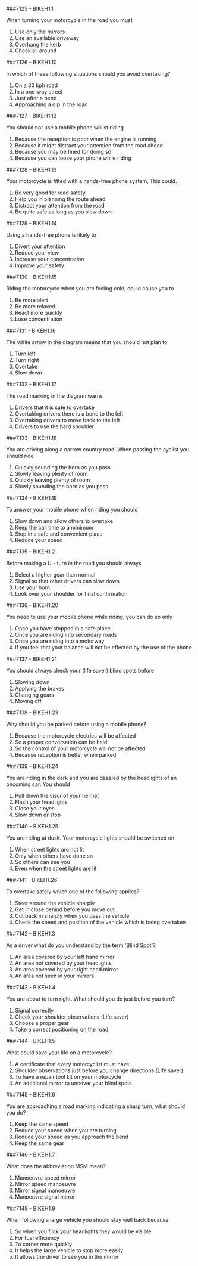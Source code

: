 ###7125 - BIKEH1.1

When turning your motorcycle in the road you must

1.  Use only the mirrors 
2.  Use an available driveway 
3.  Overhang the kerb 
4.  Check all around 


###7126 - BIKEH1.10

In which of these following situations should you avoid overtaking?

1.  On a 30 kph road 
2.  In a one-way street 
3.  Just after a bend 
4.  Approaching a dip in the road 


###7127 - BIKEH1.12

You should not use a mobile phone whilst riding

1.  Because the reception is poor when the engine is running 
2.  Because it might distract your attention from the road ahead 
3.  Because you may be fined for doing so 
4.  Because you can loose your phone while riding 


###7128 - BIKEH1.13

Your motorcycle is fitted with a hands-free phone system, This could.

1.  Be very good for road safety 
2.  Help you in planning the route ahead 
3.  Distract your attention from the road 
4.  Be quite safe as long as you slow down 


###7129 - BIKEH1.14

Using a hands-free phone is likely to

1.  Divert your attention 
2.  Reduce your view 
3.  Increase your concentration 
4.  Improve your safety 


###7130 - BIKEH1.15

Riding the motorcycle when you are feeling cold, could cause you to

1.  Be more alert 
2.  Be more relaxed 
3.  React more quickly 
4.  Lose concentration 


###7131 - BIKEH1.16

The white arrow in the diagram means that you should not plan to

1.  Turn left 
2.  Turn right 
3.  Overtake 
4.  Slow down 


###7132 - BIKEH1.17

The road marking in the diagram warns

1.  Drivers that it is safe to overtake 
2.  Overtaking drivers there is a bend to the left 
3.  Overtaking drivers to move back to the left 
4.  Drivers to use the hard shoulder 


###7133 - BIKEH1.18

You are driving along a narrow country road. When passing the cyclist you should ride

1.  Quickly sounding the horn as you pass 
2.  Slowly leaving plenty of room 
3.  Quickly leaving plenty of room 
4.  Slowly sounding the horn as you pass


###7134 - BIKEH1.19

To answer your mobile phone when riding you should

1.  Slow down and allow others to overtake 
2.  Keep the call time to a minimum 
3.  Stop in a safe and convenient place 
4.  Reduce your speed 


###7135 - BIKEH1.2

Before making a U - turn in the road you should always

1.  Select a higher gear than normal 
2.  Signal so that other drivers can slow down 
3.  Use your horn 
4.  Look over your shoulder for final confirmation 


###7136 - BIKEH1.20

You need to use your mobile phone while riding, you can do so only

1.  Once you have stopped in a safe place 
2.  Once you are riding into secondary roads 
3.  Once you are riding into a motorway 
4.  If you feel that your balance will not be effected by the use of the phone 


###7137 - BIKEH1.21

You should always check your (life saver) blind spots before

1.  Slowing down 
2.  Applying the brakes 
3.  Changing gears 
4.  Moving off 


###7138 - BIKEH1.23

Why should you be parked before using a mobile phone?

1.  Because the motorcycle electrics will be affected 
2.  So a proper conversation can be held 
3.  So the control of your motorcycle will not be affected 
4.  Because reception is better when parked 


###7139 - BIKEH1.24

You are riding in the dark and you are dazzled by the headlights of an oncoming car. You should

1.  Pull down the visor of your helmet 
2.  Flash your headlights 
3.  Close your eyes 
4.  Slow down or stop 


###7140 - BIKEH1.25

You are riding at dusk. Your motorcycle lights should be switched on

1.  When street lights are not lit 
2.  Only when others have done so 
3.  So others can see you 
4.  Even when the street lights are lit 


###7141 - BIKEH1.26

To overtake safely which one of the following applies?

1.  Steer around the vehicle sharply 
2.  Get in close behind before you move out 
3.  Cut back in sharply when you pass the vehicle 
4.  Check the speed and position of the vehicle which is being overtaken

###7142 - BIKEH1.3

As a driver what do you understand by the term 'Blind Spot'?

1.  An area covered by your left hand mirror 
2.  An area not covered by your headlights 
3.  An area covered by your right hand mirror 
4.  An area not seen in your mirrors 


###7143 - BIKEH1.4

You are about to turn right. What should you do just before you turn?

1.  Signal correctly 
2.  Check your shoulder observations (Life saver) 
3.  Choose a proper gear 
4.  Take a correct positioning on the road 


###7144 - BIKEH1.5

What could save your life on a motorcycle?

1.  A certificate that every motorcyclist must have 
2.  Shoulder observations just before you change directions (Life saver) 
3.  To have a repair tool kit on your motorcycle 
4.  An additional mirror to uncover your blind spots 


###7145 - BIKEH1.6

You are approaching a road marking indicating a sharp turn, what should you do?

1.  Keep the same speed 
2.  Reduce your speed when you are turning 
3.  Reduce your speed as you approach the bend 
4.  Keep the same gear 


###7146 - BIKEH1.7

What does the abbreviation MSM mean?

1.  Manoeuvre speed mirror 
2.  Mirror speed manoeuvre 
3.  Mirror signal manoeuvre 
4.  Manoeuvre signal mirror 


###7148 - BIKEH1.9

When following a large vehicle you should stay well back because

1.  So when you flick your headlights they would be visible 
2.  For fuel efficiency 
3.  To corner more quickly 
4.  It helps the large vehicle to stop more easily 
5.  It allows the driver to see you in the mirror 


